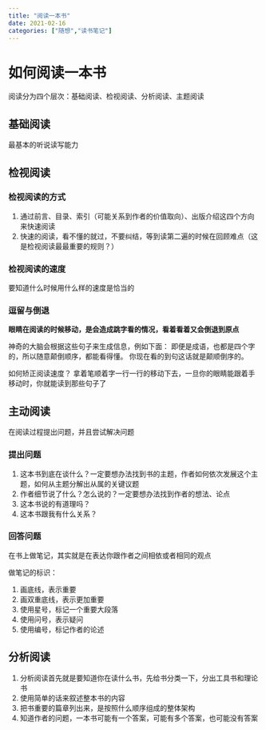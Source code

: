 ```yaml
---
title: "阅读一本书"
date: 2021-02-16
categories: ["随想","读书笔记"]
---
```

# 如何阅读一本书

阅读分为四个层次：基础阅读、检视阅读、分析阅读、主题阅读

## 基础阅读

最基本的听说读写能力

## 检视阅读

### 检视阅读的方式

1. 通过前言、目录、索引（可能关系到作者的价值取向）、出版介绍这四个方向来快速阅读
2. 快速的阅读，看不懂的就过，不要纠结，等到读第二遍的时候在回顾难点（这是检视阅读最最重要的规则？）

### 检视阅读的速度

要知道什么时候用什么样的速度是恰当的

### 逗留与倒退

**眼睛在阅读的时候移动，是会造成跳字看的情况，看着看着又会倒退到原点**

神奇的大脑会根据这些句子来生成信息，例如下面：
即便是成语，也都是四个字的，所以随意颠倒顺序，都能看得懂。
你现在看的到句这话就是颠顺倒序的。

如何矫正阅读速度？
拿着笔顺着字一行一行的移动下去，一旦你的眼睛能跟着手移动时，你就能读到那些句子了

## 主动阅读

在阅读过程提出问题，并且尝试解决问题

### 提出问题

1. 这本书到底在谈什么？一定要想办法找到书的主题，作者如何依次发展这个主题，如何从主题分解出从属的关键议题
2. 作者细节说了什么？怎么说的？一定要想办法找到作者的想法、论点
3. 这本书说的有道理吗？
4. 这本书跟我有什么关系？

### 回答问题

在书上做笔记，其实就是在表达你跟作者之间相依或者相同的观点

做笔记的标识：

1. 画底线，表示重要
2. 画双重底线，表示更加重要
3. 使用星号，标记一个重要大段落
4. 使用问号，表示疑问
5. 使用编号，标记作者的论述

## 分析阅读

1. 分析阅读首先就是要知道你在读什么书，先给书分类一下，分出工具书和理论书
2. 使用简单的话来叙述整本书的内容
3. 把书重要的篇章列出来，是按照什么顺序组成的整体架构
4. 知道作者的问题，一本书可能有一个答案，可能有多个答案，也可能没有答案
